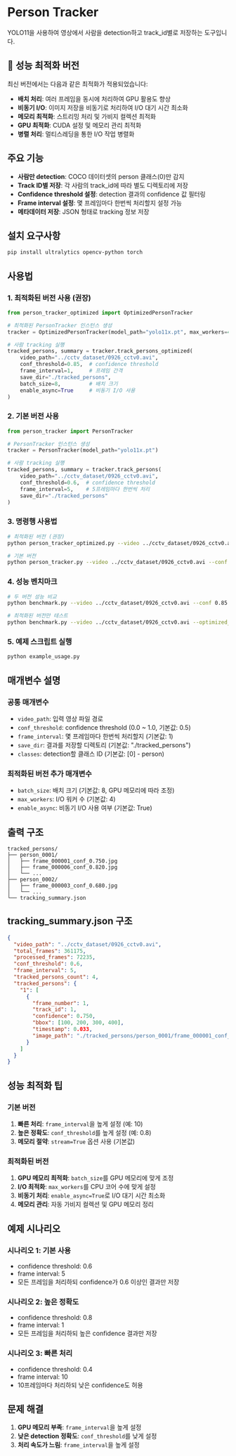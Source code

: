 # Person Tracker

YOLO11을 사용하여 영상에서 사람을 detection하고 track_id별로 저장하는 도구입니다.

## 🚀 성능 최적화 버전

최신 버전에서는 다음과 같은 최적화가 적용되었습니다:

- **배치 처리**: 여러 프레임을 동시에 처리하여 GPU 활용도 향상
- **비동기 I/O**: 이미지 저장을 비동기로 처리하여 I/O 대기 시간 최소화
- **메모리 최적화**: 스트리밍 처리 및 가비지 컬렉션 최적화
- **GPU 최적화**: CUDA 설정 및 메모리 관리 최적화
- **병렬 처리**: 멀티스레딩을 통한 I/O 작업 병렬화

## 주요 기능

- **사람만 detection**: COCO 데이터셋의 person 클래스(0)만 감지
- **Track ID별 저장**: 각 사람의 track_id에 따라 별도 디렉토리에 저장
- **Confidence threshold 설정**: detection 결과의 confidence 값 필터링
- **Frame interval 설정**: 몇 프레임마다 한번씩 처리할지 설정 가능
- **메타데이터 저장**: JSON 형태로 tracking 정보 저장

## 설치 요구사항

```bash
pip install ultralytics opencv-python torch
```

## 사용법

### 1. 최적화된 버전 사용 (권장)

```python
from person_tracker_optimized import OptimizedPersonTracker

# 최적화된 PersonTracker 인스턴스 생성
tracker = OptimizedPersonTracker(model_path="yolo11x.pt", max_workers=4)

# 사람 tracking 실행
tracked_persons, summary = tracker.track_persons_optimized(
    video_path="../cctv_dataset/0926_cctv0.avi",
    conf_threshold=0.85,  # confidence threshold
    frame_interval=1,     # 프레임 간격
    save_dir="./tracked_persons",
    batch_size=8,         # 배치 크기
    enable_async=True     # 비동기 I/O 사용
)
```

### 2. 기본 버전 사용

```python
from person_tracker import PersonTracker

# PersonTracker 인스턴스 생성
tracker = PersonTracker(model_path="yolo11x.pt")

# 사람 tracking 실행
tracked_persons, summary = tracker.track_persons(
    video_path="../cctv_dataset/0926_cctv0.avi",
    conf_threshold=0.6,  # confidence threshold
    frame_interval=5,    # 5프레임마다 한번씩 처리
    save_dir="./tracked_persons"
)
```

### 3. 명령행 사용법

```bash
# 최적화된 버전 (권장)
python person_tracker_optimized.py --video ../cctv_dataset/0926_cctv0.avi --conf 0.85 --batch_size 8

# 기본 버전
python person_tracker.py --video ../cctv_dataset/0926_cctv0.avi --conf 0.6 --interval 5
```

### 4. 성능 벤치마크

```bash
# 두 버전 성능 비교
python benchmark.py --video ../cctv_dataset/0926_cctv0.avi --conf 0.85

# 최적화된 버전만 테스트
python benchmark.py --video ../cctv_dataset/0926_cctv0.avi --optimized_only
```

### 5. 예제 스크립트 실행

```bash
python example_usage.py
```

## 매개변수 설명

### 공통 매개변수
- `video_path`: 입력 영상 파일 경로
- `conf_threshold`: confidence threshold (0.0 ~ 1.0, 기본값: 0.5)
- `frame_interval`: 몇 프레임마다 한번씩 처리할지 (기본값: 1)
- `save_dir`: 결과를 저장할 디렉토리 (기본값: "./tracked_persons")
- `classes`: detection할 클래스 ID (기본값: [0] - person)

### 최적화된 버전 추가 매개변수
- `batch_size`: 배치 크기 (기본값: 8, GPU 메모리에 따라 조정)
- `max_workers`: I/O 워커 수 (기본값: 4)
- `enable_async`: 비동기 I/O 사용 여부 (기본값: True)

## 출력 구조

```
tracked_persons/
├── person_0001/
│   ├── frame_000001_conf_0.750.jpg
│   ├── frame_000006_conf_0.820.jpg
│   └── ...
├── person_0002/
│   ├── frame_000003_conf_0.680.jpg
│   └── ...
└── tracking_summary.json
```

## tracking_summary.json 구조

```json
{
  "video_path": "../cctv_dataset/0926_cctv0.avi",
  "total_frames": 361175,
  "processed_frames": 72235,
  "conf_threshold": 0.6,
  "frame_interval": 5,
  "tracked_persons_count": 4,
  "tracked_persons": {
    "1": [
      {
        "frame_number": 1,
        "track_id": 1,
        "confidence": 0.750,
        "bbox": [100, 200, 300, 400],
        "timestamp": 0.033,
        "image_path": "./tracked_persons/person_0001/frame_000001_conf_0.750.jpg"
      }
    ]
  }
}
```

## 성능 최적화 팁

### 기본 버전
1. **빠른 처리**: `frame_interval`을 높게 설정 (예: 10)
2. **높은 정확도**: `conf_threshold`를 높게 설정 (예: 0.8)
3. **메모리 절약**: `stream=True` 옵션 사용 (기본값)

### 최적화된 버전
1. **GPU 메모리 최적화**: `batch_size`를 GPU 메모리에 맞게 조정
2. **I/O 최적화**: `max_workers`를 CPU 코어 수에 맞게 설정
3. **비동기 처리**: `enable_async=True`로 I/O 대기 시간 최소화
4. **메모리 관리**: 자동 가비지 컬렉션 및 GPU 메모리 정리

## 예제 시나리오

### 시나리오 1: 기본 사용
- confidence threshold: 0.6
- frame interval: 5
- 모든 프레임을 처리하되 confidence가 0.6 이상인 결과만 저장

### 시나리오 2: 높은 정확도
- confidence threshold: 0.8
- frame interval: 1
- 모든 프레임을 처리하되 높은 confidence 결과만 저장

### 시나리오 3: 빠른 처리
- confidence threshold: 0.4
- frame interval: 10
- 10프레임마다 처리하되 낮은 confidence도 허용

## 문제 해결

1. **GPU 메모리 부족**: `frame_interval`을 높게 설정
2. **낮은 detection 정확도**: `conf_threshold`를 낮게 설정
3. **처리 속도가 느림**: `frame_interval`을 높게 설정
